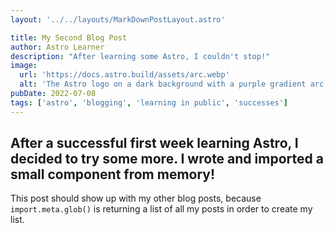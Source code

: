 ```yaml
---
layout: '../../layouts/MarkDownPostLayout.astro'

title: My Second Blog Post
author: Astro Learner
description: "After learning some Astro, I couldn't stop!"
image:
  url: 'https://docs.astro.build/assets/arc.webp'
  alt: 'The Astro logo on a dark background with a purple gradient arc.'
pubDate: 2022-07-08
tags: ['astro', 'blogging', 'learning in public', 'successes']
---
```


## After a successful first week learning Astro, I decided to try some more. I wrote and imported a small component from memory!

This post should show up with my other blog posts, because `import.meta.glob()` is returning a list of all my posts in order to create my list.
